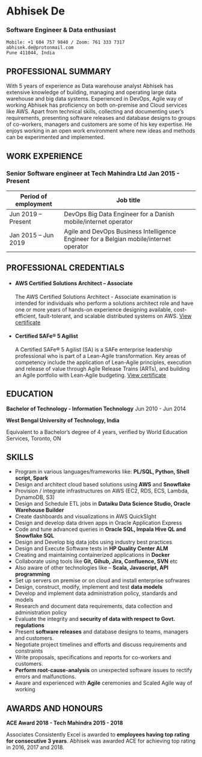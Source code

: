 ﻿# Abhisek De
### Software Engineer & Data enthusiast
    Mobile: +1 604 757 9840 / Zoom: 761 333 7317
    abhisek.de@protonmail.com
    Pune 411044, India

## PROFESSIONAL SUMMARY
With 5 years of experience as Data warehouse analyst Abhisek has extensive knowledge of building, managing and operating large data warehouse and big data systems. Experienced in DevOps, Agile way of working Abhisek has proficiency on both on-premise and Cloud services like AWS. Apart from technical skills, collecting and documenting user’s requirements, presenting software releases and database designs to groups of co-workers, managers and customers are some of his key expertise. He enjoys working in an open work environment where new ideas and methods can be experimented and implemented. 

## WORK EXPERIENCE
### **Senior Software engineer at Tech Mahindra Ltd** Jan 2015 - Present
Period  of employment| Job title
-------------------- | ---------
Jun 2019 – Present | DevOps Big Data Engineer for a Danish mobile/internet operator
Jan 2015 – Jun 2019 | Agile and DevOps Business Intelligence Engineer for a Belgian mobile/internet operator 

## PROFESSIONAL CREDENTIALS
* #### AWS Certified Solutions Architect – Associate
    The AWS Certified Solutions Architect - Associate examination is intended for individuals who perform a solutions architect role and have one or more years of hands-on experience designing available, cost-efficient, fault-tolerant, and scalable distributed systems on AWS. [View certificate](https://www.certmetrics.com/amazon/public/badge.aspx?i=1&t=c&d=2020-01-15&ci=AWS01079894)

* #### Certified SAFe® 5 Agilist 
    A Certified SAFe® 5 Agilist (SA) is a SAFe enterprise leadership professional who is part of a Lean-Agile transformation. Key areas of competency include the application of Lean-Agile principles, execution and release of value through Agile Release Trains (ARTs), and building an Agile portfolio with Lean-Agile budgeting. [View certificate](https://www.youracclaim.com/badges/46909f7b-9c30-4032-96f9-82b080b59a54/) 


## EDUCATION 
	
**Bachelor of Technology - Information Technology**	Jun 2010 - Jun 2014

**West Bengal University of Technology, India**

Equivalent to a Bachelor’s degree of 4 years, verified by World Education Services, Toronto, ON

## SKILLS
	
* Program in various languages/frameworks like: **PL/SQL, Python, Shell script, Spark**
* Design and architect cloud based solutions using **AWS** and **Snowflake**
* Provision / integrate infrastructures on AWS (EC2, RDS, ECS, Lambda, DynamoDB, S3)
* Design and Schedule ETL jobs in **Dataiku Data Science Studio, Oracle Warehouse Builder**
* Create dashboards and visualizations in AWS QuickSIght
* Design and develop data driven apps in Oracle Application Express 
* Code and tune advanced queries in **Oracle SQL, Impala Hive QL and Snowflake SQL**
* Design and Develop big data jobs using industry best practices 
* Design and Execute Software tests in **HP Quality Center ALM**
* Creating and maintaining containerized applications in **Docker**
* Collaborate using tools like **Git, Gihub, Jira, Confluence, SVN** etc
* Also aware of other technologies like – **Scala, Javascript, API programming**
* Set up servers on premise or on cloud and install enterprise sofrwares
* Design, construct, modify, implement and test **data models** 
* Develop and implement data administration policy, standards and models
* Research and document data requirements, data collection and administration policy
* Evaluate the integrity and **security of data with respect to Govt. regulations**
* Present **software releases** and database designs to teams, managers and customers.
* Negotiate project timelines and efforts and discuss requirements and constraints 
* Write proposals, specifications and reports for co-workers and customers.
* **Perform root-cause-analysis** on unexpected software issues to rectify errors and malfunctions. 
* Aware and experienced with **Agile** ceremonies and Scaled Agile way of working


## AWARDS AND HONOURS
**ACE Award 2018 - Tech Mahindra 2015 - 2018**

Associates Consistently Excel is awarded to **employees having top rating for consecutive 3 years**. Abhisek was awarded ACE for achieving top rating in 2016, 2017 and 2018.
